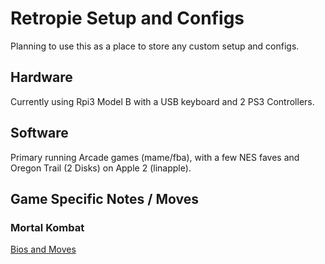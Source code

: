 # Retropie Setup and Configs

Planning to use this as a place to store any custom setup and configs.  

## Hardware
Currently using Rpi3 Model B with a USB keyboard and 2 PS3 Controllers.  

## Software
Primary running Arcade games (mame/fba), with a few NES faves and Oregon Trail (2 Disks) on Apple 2 (linapple).

## Game Specific Notes / Moves
### Mortal Kombat
[Bios and Moves](./mortal-kombat.md)
